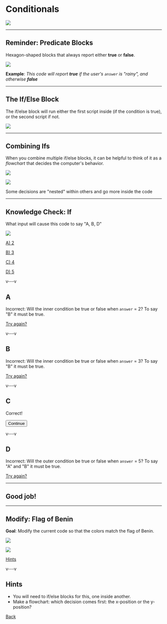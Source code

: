 # Conditionals

![](img/if.png)

<!--
Notes:
- If rainy: bring umbrealla
- Else: wear sunscreen
- Slide: If else
- All code is run: Ask a follow-up: is there lightning? if so bring raincoat
- MCQ: Ifs
- Demonstrate: Drawing
- Demonstrate: Colors
- Modify: Flag of Benin
-->

---
## Reminder: Predicate Blocks

Hexagon-shaped blocks that always report either **true** or **false**.

![](img/equals.png)

**Example**: *This code will report **true** if the user's `answer` is "rainy", and otherwise **false***


---
## The If/Else Block
The if/else block will run either the first script inside (if the condition is true), or the second script if not.

![](img/ifelse.png)

---
## Combining Ifs
When you combine multiple if/else blocks, it can be helpful to think of it
as a *flowchart* that decides the computer's behavior.

<div class="container">
<div class="col">

![](img/nested.png)

</div>
<div class="col">

![](img/flowchart.png)

</div>
</div>

Some decisions are "nested" within others and go more inside the code

---
<!-- .slide: id="q-input" -->
## Knowledge Check: If
What input will cause this code to say "A, B, D"

<div class="container">

<div class="col">

![](img/mcq.png)

</div>

<div class="col quiz">

[A) 2](#/a)

[B) 3](#/b)

[C) 4](#/c)

[D) 5](#/d)

</div>
</div>

v---v
<!-- .slide: id="a" -->
## A

Incorrect: Will the inner condition be true or false when `answer` = 2? To say "B" it must be true.

[Try again?](#/q-input)

v---v
<!-- .slide: id="b" -->
## B

Incorrect: Will the inner condition be true or false when `answer` = 3? To say "B" it must be true.

[Try again?](#/q-input)

v---v
<!-- .slide: id="c"  data-background-color="#3333aa" -->
## C

Correct!

<button class="navigate-right btn btn-success">Continue</button>

v---v
<!-- .slide: id="d" -->
## D

Incorrect: Will the outer condition be true or false when `answer` = 5? To say "A" and "B" it must be true.

[Try again?](#/q-input)

---
<!-- .slide: id="q-input-finished" data-state="q-finished" -->
## Good job!

---
<!-- .slide: id="modify" -->
## Modify: Flag of Benin

**Goal**: Modify the current code so that the colors match the flag of Benin.

<div class="container">
<div class="col">

![](img/flag.png)

</div>
<div class="col">

![](img/modify.gif)

</div>
</div>

<div class="quiz">

[Hints](#/modify-hint)

</div>

v---v
<!-- .slide: id="modify-hint" -->
## Hints

* You will need to if/else blocks for this, one inside another.
* Make a flowchart: which decision comes first: the x-position or the y-position?

[Back](#/modify)
